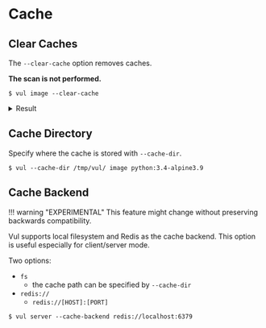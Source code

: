 # Cache

## Clear Caches
The `--clear-cache` option removes caches.

**The scan is not performed.**

```
$ vul image --clear-cache
```

<details>
<summary>Result</summary>

```
2019-11-15T15:13:26.209+0200    INFO    Reopening vulnerability DB
2019-11-15T15:13:26.209+0200    INFO    Removing image caches...
```

</details>

## Cache Directory
Specify where the cache is stored with `--cache-dir`.

```
$ vul --cache-dir /tmp/vul/ image python:3.4-alpine3.9
```

## Cache Backend
!!! warning "EXPERIMENTAL"
    This feature might change without preserving backwards compatibility.

Vul supports local filesystem and Redis as the cache backend. This option is useful especially for client/server mode.

Two options:
- `fs`
    - the cache path can be specified by `--cache-dir`
- `redis://`
    - `redis://[HOST]:[PORT]`

```
$ vul server --cache-backend redis://localhost:6379
```
